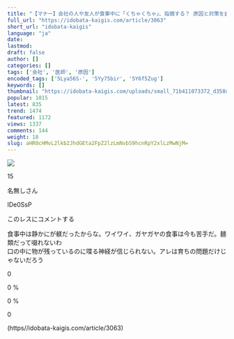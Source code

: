 ```yaml
---
title: "【マナー】会社の人や友人が食事中に「くちゃくちゃ」、指摘する？ 原因と対策を歯科医師に聞く"
full_url: "https://idobata-kaigis.com/article/3063"
short_url: "idobata-kaigis"
language: "ja"
date: 
lastmod: 
draft: false
author: []
categories: []
tags: ['会社', '医師', '原因']
encoded_tags: ['5Lya56S-', '5Yy75bir', '5Y6f5Zug']
keywords: []
thumbnail: "https://idobata-kaigis.com/uploads/small_71b411073372_d358dcdf8f.jpg"
popular: 1015
latest: 835
trend: 1474
featured: 1172
views: 1337
comments: 144
weight: 18
slug: aHR0cHMvL2lkb2JhdGEta2FpZ2lzLmNvbS9hcnRpY2xlLzMwNjM=
---
```


![](https://idobata-kaigis.com/uploads/small_71b411073372_d358dcdf8f.jpg)

<div><p class='text-pink-100 text-sm'><p class='mr-2'>15</p><p class='mr-2'>名無しさん</p><p class='hidden xlinline-block'>IDe0SsP</p></p><p class='flex items-center text-gray-400'><p class='text-xs mdtext-sm hovercursor-pointer'>このレスにコメントする</p></p><p class='px-2 lgpx-8'><p class='tracking-wide break-all text-base lgtext-lg'>食事中は静かにが躾だったからな。ワイワイ、ガヤガヤの食事は今も苦手だ。麺類だって啜れないわ<br>口の中に物が残っているのに喋る神経が信じられない。アレは育ちの問題だけじゃないだろう</p></p><p class='flex items-center mr-2 hovercursor-pointer'><p class='pl-1 text-sm mdtext-base'>0</p></p><p class=' w-full h-full bg-gray-200 absolute '></p><p class='text-white text-xs text-center'>0 %</p><p class='text-white text-xs text-center'>0 %</p><p class='flex items-center mr-2 hovercursor-pointer'><p class='pl-1 text-sm mdtext-base'>0</p></p></div>

(https//idobata-kaigis.com/article/3063)
